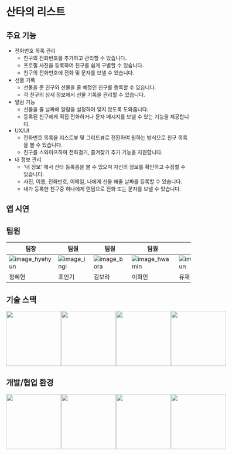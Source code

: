 # 산타의 리스트

## 주요 기능
* 전화번호 목록 관리
    * 친구의 전화번호를 추가하고 관리할 수 있습니다.
    * 프로필 사진을 등록하여 친구를 쉽게 구별할 수 있습니다.
    * 친구의 전화번호에 전화 및 문자를 보낼 수 있습니다.
* 선물 기록
    * 선물을 준 친구와 선물을 줄 예정인 친구를 등록할 수 있습니다.
    * 각 친구의 상세 정보에서 선물 기록을 관리할 수 있습니다.
* 알람 기능
    * 선물을 줄 날짜에 알람을 설정하여 잊지 않도록 도와줍니다.
    * 등록된 친구에게 직접 전화하거나 문자 메시지를 보낼 수 있는 기능을 제공합니다.
* UX/UI
    * 전화번호 목록을 리스트뷰 및 그리드뷰로 전환하여 원하는 방식으로 친구 목록을 볼 수 있습니다.
    * 친구를 스와이프하여 전화걸기, 즐겨찾기 추가 기능을 지원합니다.
* 내 정보 관리
    * '내 정보' 에서 산타 등록증을 볼 수 있으며 자신의 정보를 확인하고 수정할 수 있습니다.
    * 사진, 이름, 전화번호, 이메일, 나에게 선물 해줄 날짜를 등록할 수 있습니다.
    * 내가 등록한 친구중 하나에게 랜덤으로 전화 또는 문자를 보낼 수 있습니다.
## 앱 시연
 
## 팀원
| 팀장 | 팀원 | 팀원 | 팀원 | 팀원 |
| --- | --- | --- | --- | --- |
| ![image_hyehyun](https://github.com/user-attachments/assets/94143fc9-4693-4987-8079-a16f5898c7fc) | ![image_ingi](https://github.com/user-attachments/assets/af073fbb-15bb-447d-a43b-7557e8adc496) | ![image_bora](https://github.com/user-attachments/assets/45d8a18a-af76-4562-9468-add2048b46cb) | ![image_hwamin](https://github.com/user-attachments/assets/26a7f86e-991a-47de-8f49-a686e86aa503) | ![image_jaesun](https://github.com/user-attachments/assets/77cbcc22-d0de-48d2-a253-58c443092c0b) |
| 정혜현 | 조인기 | 김보라 | 이화민 | 유재선 |

## 기술 스택
<div class="custom_icon_ul" style="display: flex;">
   <img src="https://github.com/user-attachments/assets/579d509a-0992-40d2-b406-bff7a09632b6" style="width: 150px;display: block;" />
   <img src="https://github.com/user-attachments/assets/8c07f3cb-67fd-4e63-925c-73e9b7bb79c9" style="width: 150px;display: block;" />
   <img src="https://github.com/user-attachments/assets/996c75d2-8d49-4fe5-b054-16d0fad1d2f6" style="width: 150px;display: block;" />
   <img src="https://github.com/user-attachments/assets/c2208ce1-675e-4a68-996d-671ea35ef259" style="width: 150px;display: block;" />
  <!-- <li style="width: 150px;">![노션](https://github.com/user-attachments/assets/579d509a-0992-40d2-b406-bff7a09632b6)</li>
  <li style="width: 150px;">![안드로이드스튜디오](https://github.com/user-attachments/assets/8c07f3cb-67fd-4e63-925c-73e9b7bb79c9)</li>
  <li style="width: 150px;">![깃](https://github.com/user-attachments/assets/996c75d2-8d49-4fe5-b054-16d0fad1d2f6)</li>
  <li style="width: 150px;">![그래들](https://github.com/user-attachments/assets/c2208ce1-675e-4a68-996d-671ea35ef259)</li> -->
</div>

## 개발/협업 환경
<div class="custom_icon_ul" style="display: flex;">
   <img src="https://github.com/user-attachments/assets/70e37a85-7ff9-4764-baba-71ad8962a2cd" style="width: 150px;display: block;" />
   <img src="https://github.com/user-attachments/assets/0c9cc0da-c6ec-4cb1-91dd-52f2b97fcd83" style="width: 150px;display: block;" />
   <img src="https://github.com/user-attachments/assets/9af2298f-f382-4837-9383-dbed130c543a" style="width: 150px;display: block;" />
   <img src="https://github.com/user-attachments/assets/8cb65185-0e55-471f-ac74-9ae7aa7b7060" style="width: 150px;display: block;" />
   <!-- <li style="width: 150px;">![코틀린](https://github.com/user-attachments/assets/70e37a85-7ff9-4764-baba-71ad8962a2cd)</li>
   <li style="width: 150px;">![피그마](https://github.com/user-attachments/assets/0c9cc0da-c6ec-4cb1-91dd-52f2b97fcd83)</li>
   <li style="width: 150px;">![슬랙](https://github.com/user-attachments/assets/9af2298f-f382-4837-9383-dbed130c543a)</li>
   <li style="width: 150px;">![깃허브](https://github.com/user-attachments/assets/8cb65185-0e55-471f-ac74-9ae7aa7b7060)</li> -->
</div>
 



